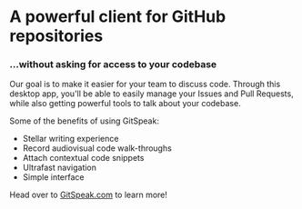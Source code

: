 # A powerful client for GitHub repositories

### ...without asking for access to your codebase

Our goal is to make it easier for your team to discuss code. Through this desktop app, you'll be able to easily manage your Issues and Pull Requests, while also getting powerful tools to talk about your codebase.

Some of the benefits of using GitSpeak:

- Stellar writing experience
- Record audiovisual code walk-throughs
- Attach contextual code snippets
- Ultrafast navigation
- Simple interface

Head over to [GitSpeak.com](https://gitspeak.com/) to learn more!

